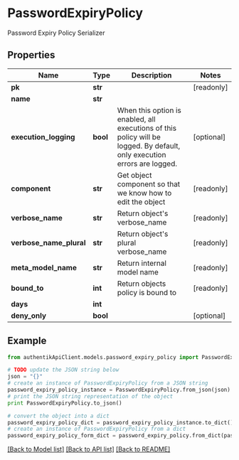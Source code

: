 # PasswordExpiryPolicy

Password Expiry Policy Serializer

## Properties
Name | Type | Description | Notes
------------ | ------------- | ------------- | -------------
**pk** | **str** |  | [readonly] 
**name** | **str** |  | 
**execution_logging** | **bool** | When this option is enabled, all executions of this policy will be logged. By default, only execution errors are logged. | [optional] 
**component** | **str** | Get object component so that we know how to edit the object | [readonly] 
**verbose_name** | **str** | Return object&#39;s verbose_name | [readonly] 
**verbose_name_plural** | **str** | Return object&#39;s plural verbose_name | [readonly] 
**meta_model_name** | **str** | Return internal model name | [readonly] 
**bound_to** | **int** | Return objects policy is bound to | [readonly] 
**days** | **int** |  | 
**deny_only** | **bool** |  | [optional] 

## Example

```python
from authentikApiClient.models.password_expiry_policy import PasswordExpiryPolicy

# TODO update the JSON string below
json = "{}"
# create an instance of PasswordExpiryPolicy from a JSON string
password_expiry_policy_instance = PasswordExpiryPolicy.from_json(json)
# print the JSON string representation of the object
print PasswordExpiryPolicy.to_json()

# convert the object into a dict
password_expiry_policy_dict = password_expiry_policy_instance.to_dict()
# create an instance of PasswordExpiryPolicy from a dict
password_expiry_policy_form_dict = password_expiry_policy.from_dict(password_expiry_policy_dict)
```
[[Back to Model list]](../README.md#documentation-for-models) [[Back to API list]](../README.md#documentation-for-api-endpoints) [[Back to README]](../README.md)


